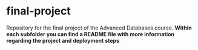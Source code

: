 # final-project
Repository for the final project of the Advanced Databases course. **Within each subfolder you can find a README file with more information regarding the project and deployment steps**

